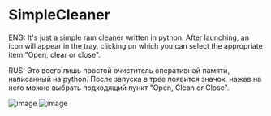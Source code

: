 # SimpleCleaner
ENG: It's just a simple ram cleaner written in python.
     After launching, an icon will appear in the tray, clicking on which you can select the appropriate item "Open, clear or close".
     
RUS: Это всего лишь простой очиститель оперативной памяти, написанный на python.
     После запуска в трее появится значок, нажав на него можно выбрать подходящий пункт "Open, Clean or Close".



![image](https://github.com/Adwhweu/SimpleCleaner/assets/122550443/073654ef-8819-4165-8c71-4c39665673d0) ![image](https://github.com/Adwhweu/SimpleCleaner/assets/122550443/d6d4d570-a868-4d18-916c-a62e84311dd7)


